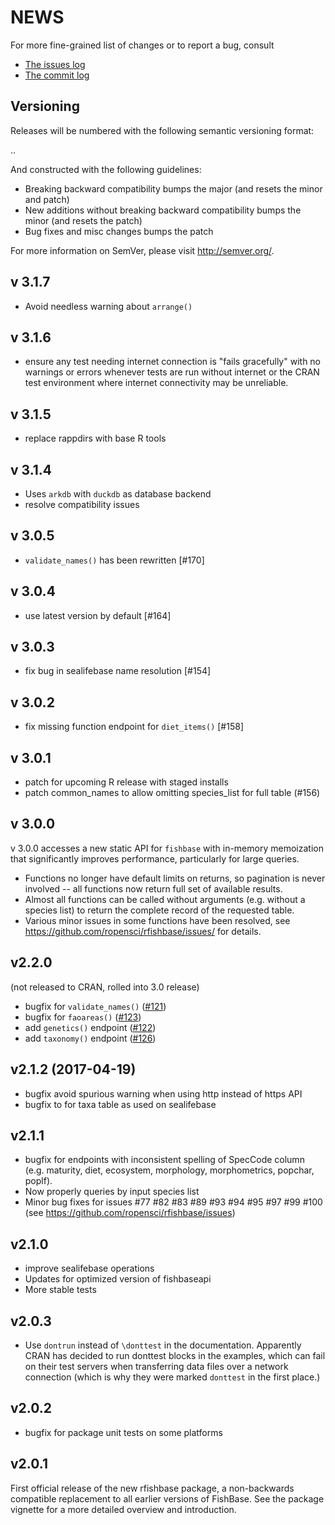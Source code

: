 NEWS
====

For more fine-grained list of changes or to report a bug, consult 

* [The issues log](https://github.com/ropensci/rfishbase/issues)
* [The commit log](https://github.com/ropensci/rfishbase/commits/master)

Versioning
----------

Releases will be numbered with the following semantic versioning format:

<major>.<minor>.<patch>

And constructed with the following guidelines:

* Breaking backward compatibility bumps the major (and resets the minor 
  and patch)
* New additions without breaking backward compatibility bumps the minor 
  (and resets the patch)
* Bug fixes and misc changes bumps the patch

For more information on SemVer, please visit http://semver.org/.

v 3.1.7
-------

- Avoid needless warning about `arrange()`

v 3.1.6
-------

- ensure any test needing internet connection is "fails gracefully" with
  no warnings or errors whenever tests are run without internet or the 
  CRAN test environment where internet connectivity may be unreliable.

v 3.1.5
-------

- replace rappdirs with base R tools

v 3.1.4
-------

- Uses `arkdb` with `duckdb` as database backend
- resolve compatibility issues

v 3.0.5
--------

- `validate_names()` has been rewritten [#170]

v 3.0.4
--------

- use latest version by default [#164]

v 3.0.3
------

- fix bug in sealifebase name resolution [#154]

v 3.0.2
--------

- fix missing function endpoint for `diet_items()` [#158]


v 3.0.1
--------

- patch for upcoming R release with staged installs
- patch common_names to allow omitting species_list for full table (#156)

v 3.0.0
------

v 3.0.0 accesses a new static API for `fishbase` with in-memory
memoization that significantly improves performance, particularly
for large queries.  

- Functions no longer have default limits on returns, so pagination
  is never involved -- all functions now return full set of available
  results.  
- Almost all functions can be called without arguments (e.g. without
  a species list) to return the complete record of the requested table.
- Various minor issues in some functions have been resolved, see 
  <https://github.com/ropensci/rfishbase/issues/> for details.


v2.2.0 
-------

(not released to CRAN, rolled into 3.0 release)

* bugfix for `validate_names()` ([#121](https://github.com/ropensci/rfishbase/issues/121))
* bugfix for `faoareas()` ([#123](https://github.com/ropensci/rfishbase/issues/123))
* add `genetics()` endpoint ([#122](https://github.com/ropensci/rfishbase/issues/122))
* add `taxonomy()` endpoint ([#126](https://github.com/ropensci/rfishbase/issues/126))

v2.1.2   (2017-04-19)
------

* bugfix avoid spurious warning when using http instead of https API
* bugfix to for taxa table as used on sealifebase


v2.1.1
-------


* bugfix for endpoints with inconsistent spelling of SpecCode column 
(e.g. maturity, diet, ecosystem, morphology, morphometrics, popchar, poplf).
* Now properly queries by input species list
* Minor bug fixes for issues #77 #82 #83 #89 #93 #94 #95 #97 #99 #100 (see https://github.com/ropensci/rfishbase/issues)

v2.1.0
------

* improve sealifebase operations
* Updates for optimized version of fishbaseapi
* More stable tests

v2.0.3
------

* Use `dontrun` instead of `\donttest` in the documentation.  Apparently CRAN has decided to run donttest blocks in the examples, which can fail on their test servers when transferring data files over a network connection (which is why they were marked `donttest` in the first place.)

v2.0.2
------

* bugfix for package unit tests on some platforms

v2.0.1
------

First official release of the new rfishbase package, a non-backwards
compatible replacement to all earlier versions of FishBase. See the
package vignette for a more detailed overview and introduction.
